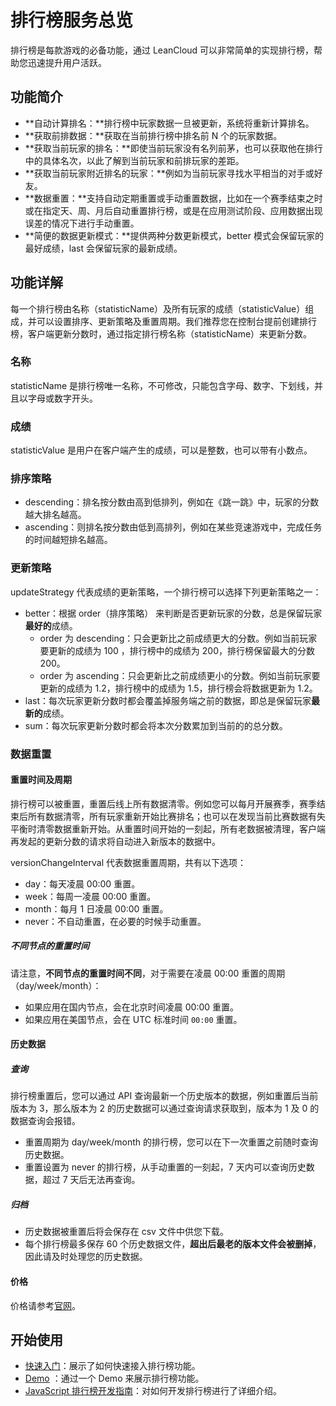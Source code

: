 # 排行榜服务总览

排行榜是每款游戏的必备功能，通过 LeanCloud 可以非常简单的实现排行榜，帮助您迅速提升用户活跃。


## 功能简介
* **自动计算排名：**排行榜中玩家数据一旦被更新，系统将重新计算排名。
* **获取前排数据：**获取在当前排行榜中排名前 N 个的玩家数据。
* **获取当前玩家的排名：**即使当前玩家没有名列前茅，也可以获取他在排行中的具体名次，以此了解到当前玩家和前排玩家的差距。
* **获取当前玩家附近排名的玩家：**例如为当前玩家寻找水平相当的对手或好友。
* **数据重置：**支持自动定期重置或手动重置数据，比如在一个赛季结束之时或在指定天、周、月后自动重置排行榜，或是在应用测试阶段、应用数据出现误差的情况下进行手动重置。
* **简便的数据更新模式：**提供两种分数更新模式，better 模式会保留玩家的最好成绩，last 会保留玩家的最新成绩。

## 功能详解

每一个排行榜由名称（statisticName）及所有玩家的成绩（statisticValue）组成，并可以设置排序、更新策略及重置周期。我们推荐您在控制台提前创建排行榜，客户端更新分数时，通过指定排行榜名称（statisticName）来更新分数。

### 名称
statisticName 是排行榜唯一名称，不可修改，只能包含字母、数字、下划线，并且以字母或数字开头。

### 成绩
statisticValue 是用户在客户端产生的成绩，可以是整数，也可以带有小数点。

### 排序策略
* descending：排名按分数由高到低排列，例如在《跳一跳》中，玩家的分数越大排名越高。
* ascending：则排名按分数由低到高排列，例如在某些竞速游戏中，完成任务的时间越短排名越高。

### 更新策略
updateStrategy 代表成绩的更新策略，一个排行榜可以选择下列更新策略之一：

* better：根据 order（排序策略） 来判断是否更新玩家的分数，总是保留玩家**最好的**成绩。
  * order 为 descending：只会更新比之前成绩更大的分数。例如当前玩家要更新的成绩为 100 ，排行榜中的成绩为 200，排行榜保留最大的分数 200。
  * order 为 ascending：只会更新比之前成绩更小的分数。例如当前玩家要更新的成绩为 1.2，排行榜中的成绩为 1.5，排行榜会将数据更新为 1.2。
* last：每次玩家更新分数时都会覆盖掉服务端之前的数据，即总是保留玩家**最新的**成绩。
* sum：每次玩家更新分数时都会将本次分数累加到当前的的总分数。

### 数据重置
#### 重置时间及周期
排行榜可以被重置，重置后线上所有数据清零。例如您可以每月开展赛季，赛季结束后所有数据清零，所有玩家重新开始比赛排名；也可以在发现当前比赛数据有失平衡时清零数据重新开始。从重置时间开始的一刻起，所有老数据被清理，客户端再发起的更新分数的请求将自动进入新版本的数据中。

versionChangeInterval 代表数据重置周期，共有以下选项：
* day：每天凌晨 00:00 重置。
* week：每周一凌晨 00:00 重置。
* month：每月 1 日凌晨 00:00 重置。
* never：不自动重置，在必要的时候手动重置。

##### 不同节点的重置时间
请注意，**不同节点的重置时间不同**，对于需要在凌晨 00:00 重置的周期（day/week/month）：

* 如果应用在国内节点，会在北京时间凌晨 00:00 重置。
* 如果应用在美国节点，会在 UTC 标准时间 `00:00` 重置。


#### 历史数据

##### 查询
排行榜重置后，您可以通过 API 查询最新一个历史版本的数据，例如重置后当前版本为 3，那么版本为 2 的历史数据可以通过查询请求获取到，版本为 1 及 0 的数据查询会报错。

* 重置周期为 day/week/month 的排行榜，您可以在下一次重置之前随时查询历史数据。
* 重置设置为 never 的排行榜，从手动重置的一刻起，7 天内可以查询历史数据，超过 7 天后无法再查询。

##### 归档
* 历史数据被重置后将会保存在 csv 文件中供您下载。
* 每个排行榜最多保存 60 个历史数据文件，**超出后最老的版本文件会被删掉**，因此请及时处理您的历史数据。

#### 价格
价格请参考[官网](https://leancloud.cn/pricing/)。


## 开始使用
* [快速入门](leaderboard-quick-start.html)：展示了如何快速接入排行榜功能。
* [Demo](https://leancloud.github.io/javascript-sdk/demo/leaderboard/) ：通过一个 Demo 来展示排行榜功能。
* [JavaScript 排行榜开发指南](leaderboard-guide-js.html)：对如何开发排行榜进行了详细介绍。
